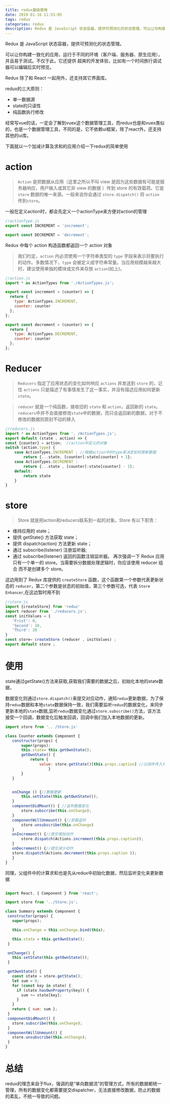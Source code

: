 ```yaml
---
title: redux基础使用
date: 2019-01-16 11:53:05
tags: redux
categories: redux
description: Redux 是 JavaScript 状态容器，提供可预测化的状态管理。可以让你构建一致化的应用，运行于不同的环境（客户端、服务器、原生应用），并且易于测试。
---
```


Redux 是 JavaScript 状态容器，提供可预测化的状态管理。

可以让你构建一致化的应用，运行于不同的环境（客户端、服务器、原生应用），并且易于测试。不仅于此，它还提供 超爽的开发体验，比如有一个时间旅行调试器可以编辑后实时预览。

Redux 除了和 React 一起用外，还支持其它界面库。 

redux的三大原则：
- 单一数据源
- state的只读性
- 纯函数执行修改

经常写vue的话，一定会了解到vuex这个数据管理工具，而redux也是和vuex类似的，也是一个数据管理工具，不同的是，它不依赖ui框架，除了react外，还支持其他的ui库。

下面就以一个加减计算及求和的应用介绍一下redux的简单使用

# action
>`Action` 是把数据从应用（这里之所以不叫 view 是因为这些数据有可能是服务器响应，用户输入或其它非 view 的数据 ）传到 store 的有效载荷。它是 `store` 数据的唯一来源。一般来说你会通过 `store.dispatch()` 将 `action` 传到`store`。

一般在定义action时，都会先定义一个actionType来方便对action的管理

```js
//actionType.js
export const INCREMENT = 'increment';

export const DECREMENT = 'decrement';

```

Redux 中每个 action 构造函数都返回一个 action 对象

>我们约定，`action` 内必须使用一个字符串类型的 `type` 字段来表示将要执行的动作。多数情况下，`type` 会被定义成字符串常量。当应用规模越来越大时，建议使用单独的模块或文件来存放 `action`(如上)。

```js
//action.js
import * as ActionTypes from './ActionTypes.js';

export const increment = (counter) => {
  return {
    type: ActionTypes.INCREMENT,
    counter: counter
  };
};

export const decrement = (counter) => {
  return {
    type: ActionTypes.DECREMENT,
    counter: counter
  };
};
```
# Reducer

>`Reducers` 指定了应用状态的变化如何响应 `actions` 并发送到 `store` 的，记住 `actions` 只是描述了有事情发生了这一事实，并没有描述应用如何更新 `state`。

>`reducer` 就是一个纯函数，接收旧的 `state` 和 `action`，返回新的 `state`。`reducers`中并不会直接修改`state`中的数据，而只会返回新的数据，对于不修改的数据则原封不动的移入

```js
//reducers.js
import * as ActionTypes from '. /ActionTypes.js';
export default (state , action) => {
const {counter} = action;  //action中定义的对象
switch (action.type) {
    case ActionTypes.INCREMENT : //根据action中的type来决定如何更新数据
        return {...state, [counter]:state[counter] + 1};
    case ActionTypes.DECREMENT :
        return {...state , [counter]:state[counter] - 1);
    default:
        return state
    }
}
```

# store

>Store 就是把action和reducers联系到一起的对象。Store 有以下职责：
 - 维持应用的 state；
 - 提供 getState() 方法获取 state；
 - 提供 dispatch(action) 方法更新 state；
 - 通过 subscribe(listener) 注册监听器;
 - 通过 subscribe(listener) 返回的函数注销监听器。 
 再次强调一下 Redux 应用只有一个单一的 store。当需要拆分数据处理逻辑时，你应该使用 reducer 组合 而不是创建多个 store。

这边用到了 Redux 库提供的 `createStore` 函数，这个函数第一个参数代表更新状态的 `reducer`，第二个参数是状态的初始值，第三个参数可选，代表 `Store Enhancer`,在这边暂时用不到

 ```js
 //store.js
import {createStore} from 'redux'
import reducer from './reducers.js';
const initValues = {
    'Frist': 0,
    'Second': 10,
    'Third': 20
}
const store= createStore (reducer , initValues) ;
export default store ;
 ```

 # 使用

 state通过getState()方法来获取,获取我们需要的数据之后，初始化本地的state数据，

 数据变化则通过`store.dispatch()`来提交对应动作，通知`redux`更新数据，为了保持`redux`数据和本地`state`数据保持一致，我们需要监听`redux`的数据变化，来同步更新本地的`state`数据,监听`redux`数据变化通过`store.subscribe()`方法，该方法接受一个回调，数据变化后触发回调，回调中我们加入本地数据的更新。

 ```js
 import store from '.. /Store.js'

class Counter extends Component {
    constructor(props) {
        super(props);
        this.state= this.getOwnState();
        getOwnState() {
            return {
                value: store.getState()[this.props.caption] //父组件传入对应的数据key
                    }
        }
    }


    onChange () {//数据更新
        this.setState(this.getOwnState());
    }
    componentDidMount() { //监听数据变化
        store.subscribe(this.onChange);
    }
    componentWillUnmount() {//卸载监听
        store.unsubscribe(this.onChange)
    }
    onIncrement() {//提交增加动作
        store.dispatch(Actions.increment(this.props.caption));
    }
    onDecrement() {//提交减少动作
    store.dispatch(Actions.decrement(this.props.caption ));
    }
}

 ```

 同理，父组件中的计算求和也是先从redux中初始化数据，然后监听变化来更新数据

 ```js

import React, { Component } from 'react';

import store from '../Store.js';

class Summary extends Component {
  constructor(props) {
    super(props);

    this.onChange = this.onChange.bind(this);

    this.state = this.getOwnState();
  }

  onChange() {
    this.setState(this.getOwnState());
  }

  getOwnState() {
    const state = store.getState();
    let sum = 0;
    for (const key in state) {
      if (state.hasOwnProperty(key)) {
        sum += state[key];
      }
    }
    return { sum: sum };
  }
  componentDidMount() {
    store.subscribe(this.onChange);
  }
  componentWillUnmount() {
    store.unsubscribe(this.onChange);
  }
}
 ```
 # 总结

 redux的理念来自于flux，强调的是“单向数据流”的管理方式，所有的数据都统一管理，所有的数据变化都需要提交dispatcher，无法直接修改数据，防止的数据的紊乱，不统一导致的问题。
